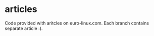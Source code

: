 # articles
Code provided with aritcles on euro-linux.com.
Each branch contains separate article :).
